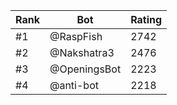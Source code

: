Rank|Bot|Rating
---|---|---
#1|@RaspFish|2742
#2|@Nakshatra3|2476
#3|@OpeningsBot|2223
#4|@anti-bot|2218
